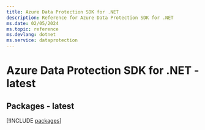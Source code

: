 ```yaml
---
title: Azure Data Protection SDK for .NET
description: Reference for Azure Data Protection SDK for .NET
ms.date: 02/05/2024
ms.topic: reference
ms.devlang: dotnet
ms.service: dataprotection
---
```

# Azure Data Protection SDK for .NET - latest
## Packages - latest
[!INCLUDE [packages](data-protection-index.md)]